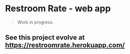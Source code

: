 # Restroom Rate - web app

> Work in progress.

## See this project evolve at <a href="https://restroomrate.herokuapp.com/">https://restroomrate.herokuapp.com/</a>